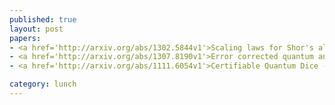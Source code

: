 ```yaml
---
published: true
layout: post
papers:
- <a href='http://arxiv.org/abs/1302.5844v1'>Scaling laws for Shor's algorithm with a banded quantum Fourier transform, Nam2013</a>
- <a href='http://arxiv.org/abs/1307.8190v1'>Error corrected quantum annealing with hundreds of qubits, Nam2013</a>
- <a href='http://arxiv.org/abs/1111.6054v1'>Certifiable Quantum Dice - Or, testable exponential randomness expansion, Nam2013</a>

category: lunch
---
```

